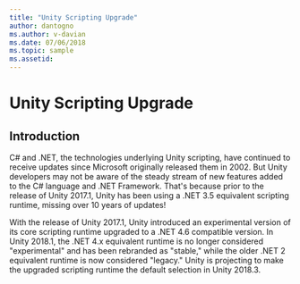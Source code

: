 ```yaml
---
title: "Unity Scripting Upgrade"
author: dantogno
ms.author: v-davian
ms.date: 07/06/2018
ms.topic: sample
ms.assetid:
---
```

# Unity Scripting Upgrade

## Introduction

C# and .NET, the technologies underlying Unity scripting, have continued to receive updates since Microsoft originally released them in 2002. But Unity developers may not be aware of the steady stream of new features added to the C# language and .NET Framework. That's because prior to the release of Unity 2017.1, Unity has been using a .NET 3.5 equivalent scripting runtime, missing over 10 years of updates!

With the release of Unity 2017.1, Unity introduced an experimental version of its core scripting runtime upgraded to a .NET 4.6 compatible version. In Unity 2018.1, the .NET 4.x equivalent runtime is no longer considered "experimental" and has been rebranded as "stable," while the older .NET 2 equivalent runtime is now considered "legacy." Unity is projecting to make the upgraded scripting runtime the default selection in Unity 2018.3.

